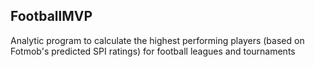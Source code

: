 ## FootballMVP
Analytic program to calculate the highest performing players (based on Fotmob's predicted SPI ratings) for football leagues and tournaments
